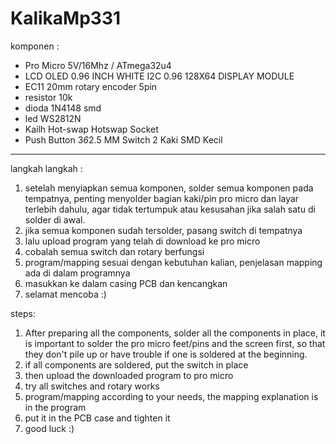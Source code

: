 # KalikaMp331

komponen :
- Pro Micro 5V/16Mhz / ATmega32u4
- LCD OLED 0.96 INCH WHITE I2C 0.96 128X64 DISPLAY MODULE
- EC11 20mm rotary encoder 5pin
- resistor 10k
- dioda 1N4148 smd
- led WS2812N
- Kailh Hot-swap Hotswap Socket
- Push Button 3*6*2.5 MM Switch 2 Kaki SMD Kecil

--------------------------

langkah langkah :
1. setelah menyiapkan semua komponen, solder semua komponen pada tempatnya, penting menyolder bagian kaki/pin pro micro dan layar terlebih dahulu, agar tidak tertumpuk atau kesusahan jika salah satu di solder di awal.
2. jika semua komponen sudah tersolder, pasang switch di tempatnya
3. lalu upload program yang telah di download ke pro micro
4. cobalah semua switch dan rotary berfungsi
5. program/mapping sesuai dengan kebutuhan kalian, penjelasan mapping ada di dalam programnya
6. masukkan ke dalam casing PCB dan kencangkan
7. selamat mencoba :)

steps:
1. After preparing all the components, solder all the components in place, it is important to solder the pro micro feet/pins and the screen first, so that they don't pile up or have trouble if one is soldered at the beginning.
2. if all components are soldered, put the switch in place
3. then upload the downloaded program to pro micro
4. try all switches and rotary works
5. program/mapping according to your needs, the mapping explanation is in the program
6. put it in the PCB case and tighten it
7. good luck :)
